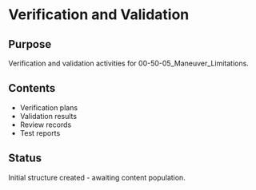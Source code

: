 # Verification and Validation

## Purpose
Verification and validation activities for 00-50-05_Maneuver_Limitations.

## Contents
- Verification plans
- Validation results
- Review records
- Test reports

## Status
Initial structure created - awaiting content population.
